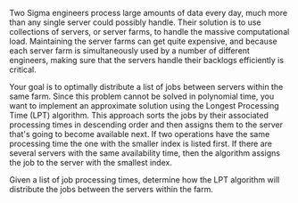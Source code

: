 Two Sigma engineers process large amounts of data every day, much more than any single server could possibly handle. Their solution is to use collections of servers, or server farms, to handle the massive computational load. Maintaining the server farms can get quite expensive, and because each server farm is simultaneously used by a number of different engineers, making sure that the servers handle their backlogs efficiently is critical.

Your goal is to optimally distribute a list of jobs between servers within the same farm. Since this problem cannot be solved in polynomial time, you want to implement an approximate solution using the Longest Processing Time (LPT) algorithm. This approach sorts the jobs by their associated processing times in descending order and then assigns them to the server that's going to become available next. If two operations have the same processing time the one with the smaller index is listed first. If there are several servers with the same availability time, then the algorithm assigns the job to the server with the smallest index.

Given a list of job processing times, determine how the LPT algorithm will distribute the jobs between the servers within the farm.
